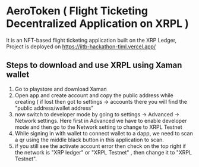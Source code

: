 # AeroToken ( Flight Ticketing Decentralized Application on XRPL )
It is an NFT-based flight ticketing application built on the XRP Ledger,
Project is deployed on https://iitb-hackathon-timl.vercel.app/

## Steps to download and use XRPL using Xaman wallet
1) Go to playstore and download Xaman
2) Open app and create account and copy the public address while creating ( if lost then got to settings -> accounts there you will find the "public address/wallet address"
3) now switch to developer mode by going to settings -> Advanced -> Network settings. Here first in Advanced we have to enable developer mode and then go to the Network setting to change to XRPL Testnet
4) While signing in with wallet to connect wallet to a dapp, we need to scan a qr using the middle black button in this application to scan.
5) if you still see the activate account error then check on the top right if the network is "XRP ledger" or "XRPL Testnet" , then change it to "XRPL Testnet".
